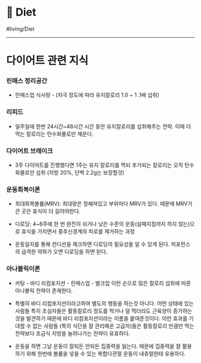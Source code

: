 # 🥦 Diet

#living/Diet

---



# 다이어트 관련 지식

### 린매스 정리공간

* 린매스업 식사량 - (자극 정도에 따라 유지칼로리 1.0 ~ 1 .1배 섭취)



### 리피드 

* 일주일에 한번 24시간~48시간 시간 동안  유지칼로리를 섭취해주는 전략. 이때 더 먹는 칼로리는 탄수화물로만 채운다. 



### 다이어트 브레이크 

* 3주 다이어트를 진행했다면 1주는 유지 칼로리를 먹되 추가되는 칼로리는 오직 탄수화물로만 섭취 (지방 20%, 단백 2.2g는 보장할것)



### 운동회복이론

* 최대회복볼륨(MRV): 최대량은 정해져있고 부위마다 MRV가 있다. 때문에 MRV가 큰 곳은 휴식이 더 길어야한다.

* 디로딩: 4~6주에 한 번 완전히 쉬거나 낮은 수준의 운동(실패지점까지 하지 않는)으로 휴식을 가지면서 중추신경계의 피로를 제거하는 과정

* 운동일지를 통해 컨디션을 체크하면 디로딩의 필요성을 알 수 있게 된다. 퍼포먼스의 급격한 약화가 오면 디로딩을 하면 된다.



### 아나볼릭이론

* 커팅 - 바디 리컴포지션 - 린매스업 - 벌크업 이런 순으로 많은 칼로리 섭취에 따른 아나볼릭 전략이 존재한다.

* 특별히 바디 리컴포지션이라고하여 별도의 행동을 하는것 아니다. 어떤 상태에 있는 사람들 특히 초심자들은 활동칼로리 정도를 먹거나 덜 먹더라도 근육양이 증가하는 것을 발견하기 때문에 바디 리컴포지션이라는 이름을 붙여준것이다. 이런 효과를 기대할 수 없는 사람들 (특히 식단을 잘 관리해온 고급자)들은 활동칼로리 만큼만 먹는 전략보다 조금식 지방을 늘려나가는 전략이 유효하다.

* 운동을 하면 그날 운동이 잘되든 안되든 집중력을 잃는다. 때문에 집중력을 잘 활용하기 위해 한번에 볼륨을 넣을 수 있는 복합다관절 운동이 내츄럴한테 유용하다.